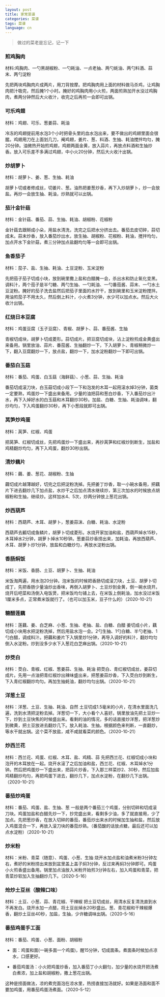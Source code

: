 ```yaml
---
layout: post
title: 家常菜谱
categories: 菜谱
tags: 菜谱
language: cn
---
```

> 做过的菜老是忘记，记一下
>

### 煎鸡胸肉

材料:鸡胸肉、一勺黑胡椒粉、一勺耗油、一点老抽、两勺蚝油、两勺料酒、蒜末、两勺淀粉

先把两块鸡胸肉片成两片，用刀背按摩。把鸡胸肉用上面的材料做马杀鸡，让鸡胸肉把汁吸完，然后腌1个小时。腌好的鸡胸肉用小火煎，两面煎熟加开水没过鸡胸肉，煮两分钟然后大火收汁，收完之后再煎一会即可出锅。

### 可乐鸡翅

材料：鸡翅、可乐、葱姜蒜、耗油

冷冻的鸡翅提前用水泡3个小时把骨头里的血水泡出来，要不做出的鸡翅里面会很腥。鸡翅用刀在上面划几刀，阉鸡翅，姜片、葱、料酒、生抽、耗油搅拌均匀，腌20分钟。油微热开始煎鸡翅，鸡翅两面金黄，放入蒜片，再放点料酒和生抽炒香。放入可乐差不多满过鸡翅，中小火20分钟，然后大火收汁出锅。



### 炒胡萝卜

材料：胡萝卜、姜、葱、生抽、耗油

胡萝卜切或者修成丝，切姜片、葱。油热把姜葱炒香，再下入炒胡萝卜，炒一会放盐。再炒一会放生抽、耗油，炒熟就可以出锅。



### 茄汁金针菇

材料：金针菇、番茄、蒜、生抽、耗油、胡椒粉、花椒粉

金针菇去跟掰成小朵，用盐水清洗，洗完之后把水分挤出去。番茄去皮切碎，蒜切成末。蒜末炒香，放入番茄炒出水，放生抽、胡椒粉、花椒粉、耗油，搅拌均匀，加点开水下金针菇，煮三分钟加点盐翻均匀等一会即可出锅。



### 鱼香茄子

材料：茄子、盐、生抽、耗油、土豆淀粉、玉米淀粉

先把茄子茄子切成小块，放到碗里撒上盐和白醋腌一会，杀出水和防止氧化变黑。调料汁，两个茄子是半勺糖、两勺生抽、一勺耗油、一勺番茄酱、蒜末、一勺水土豆淀粉。腌好的茄子洗去盐然后把茄子里面的水拧干，放到碗里和玉米淀粉搅拌。用油煎茄子不用太久，然后倒上料汁，小火煮3分钟，水少可以加点水。然后大火收汁出锅。



### 红烧日本豆腐

材料：鸡蛋豆腐（玉子豆腐）、青椒、胡萝卜、蒜、番茄酱、生抽

青椒切成块，胡萝卜切成菱形。蒜切成片。把豆腐切成块，沾上淀粉煎成金黄盛出来备用。锅里放油、蒜片、番茄酱、生抽翻炒一下，下入胡萝卜、青椒稍微炒一下，翻入豆腐翻炒一下，放点盐，翻炒一下，加水淀粉翻炒一下即可出锅。



### 番茄白玉菇

材料：番茄、鸡蛋、白玉菇（海鲜菇）、小葱、蒜、生抽、耗油

番茄切成滚刀块，白玉菇切成小段下一下和泡发的木耳一起用滚水焯3分钟，菌类一定要熟，鸡蛋炒一下盛出来备用。少量的油把蒜和葱白炒香，下入番茄炒出汁水，再下入焯好水的白玉菇和木耳翻炒30秒。加盐、白糖、生抽、耗油调味，翻炒均匀，下入鸡蛋翻炒30秒，再下小葱段就即可出锅。



### 莴笋炒鸡蛋

材料：莴笋、红椒、鸡蛋

把莴笋、红椒切成丝，先把鸡蛋炒一下盛出来，再抄莴笋和红椒炒到断生，加盐和鸡精翻炒均匀，再下入鸡蛋，翻炒30秒出锅。



### 清炒藕片

材料：藕、姜、葱花、胡椒粉、生抽

藕切成片越薄越好，切完之后把淀粉洗掉。先把姜丁炒香，取一小碗水备用，把藕片下进去翻炒几下加点盐，水炒干之后加点清水继续炒，第三次加水的时候放点胡椒粉和生抽，继续炒。这样加水4、5次，炒两分钟放上葱花出锅。



### 炒西葫芦

材料：西葫芦、木耳、胡萝卜，葱姜蒜沫、白糖、耗油、水淀粉

西葫芦去瓤切成鱼鳞片，胡萝卜切成菱形。水烧开家加油和盐，西葫芦焯水15秒，木耳焯水2分钟，胡萝卜焯水10秒钟。葱姜蒜炒香捞出来，加耗油，再放西葫芦、木耳、胡萝卜炒1分钟，放盐和白糖炒匀，再放水淀粉出锅。



### 香肠焖饭

材料：米饭、香肠、土豆、胡萝卜、生抽、耗油

米饭淘两遍，用水泡20分钟。泡米饭的时候把香肠切成滚刀块，土豆、胡萝卜切成丁，先把香肠少量油炒出香味，再倒入胡萝卜、土豆炒到金黄，倒一碗水烧开。烧开后吧菜和汤倒入电饭煲，把米饭均匀铺上去，在米饭上倒耗油，加水没过米饭1厘米多点，正常煮米饭就行了。（也可以加玉米，豆子什么的）（2020-10-21）



### 糖醋莲藕

材料：莲藕、姜、白芝麻、小葱、生抽、老抽、盐、白糖、白醋
姜切成小片，藕切成小块用水把淀粉洗掉，然后用盐水泡一会。2勺生抽、1勺白糖、半勺老抽、1勺白醋，调成料汁。把藕和姜片下入锅里炒1分钟，再导入调好的料汁，翻炒均匀倒入水淀粉。炒到没多少水下入葱花白芝麻出锅。（2020-10-21）



### 炒茭白
材料：茭白、青椒、红椒、葱姜蒜、生抽、耗油
把茭白、青红椒切成丝，姜蒜切成片。先用一点油把青红椒炒出辣味盛出来，把葱姜蒜炒香，下入茭白炒到断生，下入青红椒翻炒均匀。再加生抽蚝油，翻炒均匀出锅。（2020-10-21）



### 洋葱土豆
材料：洋葱、土豆、生抽、耗油、自然
土豆切成1.5毫米的小片，在清水里面洗几遍，洗到水清把淀粉去掉。洋葱切一下，大小看个人喜好。锅里放油先把土豆炒一下，炒到土豆快焦的时候盛出来。看剩的油的情况，多的话直接炒洋葱，把洋葱炒到微黄，把土豆放进去翻炒几下。放入耗油、生抽，根据颜色来判断，一直翻炒，等水干就出锅。这个菜不放盐，咸不咸就看菜的颜色。（2020-10-21）



### 炒西兰花
材料：西兰花、鸡蛋、红椒、木耳、盐、鸡精、蒜
先把西兰花、红椒切成小块和泡开的木耳放在一起。烧开水滚了之后加油和盐，西兰花、红椒、木耳焯水1分钟。然后把鸡蛋炒一下盛出来，把蒜片炒香，下入那三样菜炒2、30秒，然后加盐鸡精翻炒均匀，再把鸡蛋下进去，翻炒几下，加点水淀粉，在翻炒几下出锅。（2020-10-21）



### 番茄炒鸡蛋
材料：番茄、鸡蛋、盐、生抽、葱
一般是两个番茄三个鸡蛋，分别切碎和切成滚刀块。鸡蛋加盐和白醋先炒一下，抄完盛出来，看剩多少油，多了就直接用，少了加点。先把葱炒香，在放入切碎的番茄，番茄炒出来水的时候加生抽和盐，然后放入鸡蛋混合一下，再放入滚刀块的番茄炒熟。（番茄酸的话放点糖，最后还可以加点水淀粉）（2020-10-21）



### 炒米粉
材料：米粉、青菜（随意）、鸡蛋、小葱、生抽
烧开水加点盐和油煮米粉3分钟左右，煮好的米粉捞出来放到盆里盖上盖子焖3分钟，反过来再焖3分钟即可。鸡蛋小火煎香盛出备用。锅里加点油放入米粉开始煎3分钟左右，加入鸡蛋和青菜，把青菜炒软加入生抽翻炒几下。（2020-5-16）



### 炝炒土豆丝（酸辣口味）
材料：土豆、小葱、蒜、青花椒、干辣椒
把土豆切成丝，用清水反复清洗直到水不再发白。烧开水加一点醋，将土豆丝焯水20秒盛出。葱、青花椒和干辣椒爆香，翻炒土豆丝40秒，加盐，生抽，少许糖调味出锅。（2020-5-16）



### 番茄鸡蛋手工面

材料：番茄、鸡蛋、小葱、面粉、胡椒粉

- 面：鸡蛋和面(一碗多面一个鸡蛋)，醒15分钟，切成面条。煮面条时候加点凉水，口感更好。

- 番茄鸡蛋汤：小火把鸡蛋炒香，加入番茄丁小火翻匀，加少量的水烧开把汤煮白煮浓，加上盐和胡椒粉，撒上葱花出锅。

这种是捞面做法，凉的煮完面泡在凉水里，热捞直接加汤就好。如果是汤面和面不要加鸡蛋，用番茄鸡蛋汤煮面。（2020-5-12）